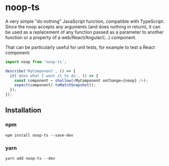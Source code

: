 # noop-ts

A very simple "do nothing" JavaScript function, compatible with TypeScript.
Since the noop accepts any arguments (and does nothing in return), it can be used as a replacement of any function passed as a parameter to another function or a property of a web/React/Angular/(...) component.

That can be particularly useful for unit tests, for example to test a React component:

```javascript
import noop from 'noop-ts';

describe('MyComponent', () => {
  it('does what I want it to do', () => {
    const component = shallow(<MyComponent onChange={noop} />);
    expect(component).toMatchSnapshot();
  });
});
```

## Installation

### npm

```
npm install noop-ts --save-dev
```

### yarn

```
yarn add noop-ts --dev
```

